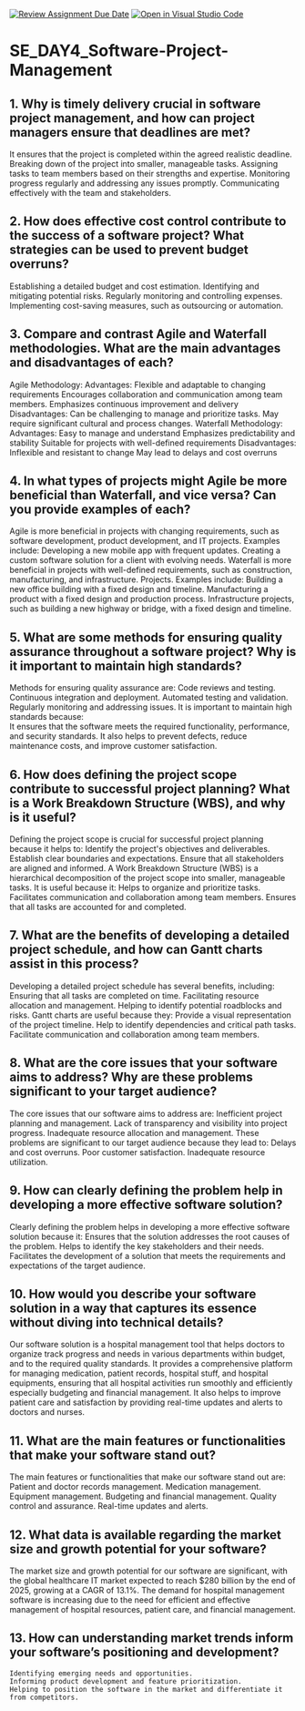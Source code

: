 [![Review Assignment Due Date](https://classroom.github.com/assets/deadline-readme-button-22041afd0340ce965d47ae6ef1cefeee28c7c493a6346c4f15d667ab976d596c.svg)](https://classroom.github.com/a/9pw6JKcu)
[![Open in Visual Studio Code](https://classroom.github.com/assets/open-in-vscode-2e0aaae1b6195c2367325f4f02e2d04e9abb55f0b24a779b69b11b9e10269abc.svg)](https://classroom.github.com/online_ide?assignment_repo_id=18739523&assignment_repo_type=AssignmentRepo)
# SE_DAY4_Software-Project-Management
## 1. Why is timely delivery crucial in software project management, and how can project managers ensure that deadlines are met?
It ensures that the project is completed within the agreed realistic deadline.
Breaking down of the project into smaller, manageable tasks.
Assigning tasks to team members based on their strengths and expertise.
Monitoring progress regularly and addressing any issues promptly.
Communicating effectively with the team and stakeholders.

## 2. How does effective cost control contribute to the success of a software project? What strategies can be used to prevent budget overruns?
Establishing a detailed budget and cost estimation.
Identifying and mitigating potential risks.
Regularly monitoring and controlling expenses.
Implementing cost-saving measures, such as outsourcing or automation.



## 3. Compare and contrast Agile and Waterfall methodologies. What are the main advantages and disadvantages of each?
Agile Methodology:
Advantages:
    Flexible and adaptable to changing requirements
    Encourages collaboration and communication among team members.
    Emphasizes continuous improvement and delivery
Disadvantages:
    Can be challenging to manage and prioritize tasks.
    May require significant cultural and process changes.
Waterfall Methodology:
Advantages:
    Easy to manage and understand
    Emphasizes predictability and stability
    Suitable for projects with well-defined requirements
Disadvantages:
    Inflexible and resistant to change
    May lead to delays and cost overruns
## 4. In what types of projects might Agile be more beneficial than Waterfall, and vice versa? Can you provide examples of each?
Agile is more beneficial in projects with changing requirements, such as software development, product development, and  IT projects. Examples include:
Developing a new mobile app with frequent updates.
Creating a custom software solution for a client with evolving needs.
Waterfall is more beneficial in projects with well-defined requirements, such as construction, manufacturing, and infrastructure. Projects. Examples include:
    Building a new office building with a fixed design and timeline.
    Manufacturing a product with a fixed design and production process.
    Infrastructure projects, such as building a new highway or bridge, with a fixed design and timeline.


## 5. What are some methods for ensuring quality assurance throughout a software project? Why is it important to maintain high standards?
Methods for ensuring quality assurance are:
    Code reviews and testing.
    Continuous integration and deployment.
    Automated testing and validation.
    Regularly monitoring and addressing issues.
It is important to maintain high standards because:     
    It ensures that the software meets the required functionality, performance, and security standards. It also helps to prevent defects, reduce maintenance costs, and improve customer satisfaction.
## 6. How does defining the project scope contribute to successful project planning? What is a Work Breakdown Structure (WBS), and why is it useful?
Defining the project scope is crucial for successful project planning because it helps to:
    Identify the project's objectives and deliverables.
    Establish clear boundaries and expectations.
    Ensure that all stakeholders are aligned and informed.
A Work Breakdown Structure (WBS) is a hierarchical decomposition of the project scope into smaller,  manageable tasks. It is useful because it:
    Helps to organize and prioritize tasks.
    Facilitates communication and collaboration among team members.
    Ensures that all tasks are accounted for and completed.


## 7. What are the benefits of developing a detailed project schedule, and how can Gantt charts assist in this process?
Developing a detailed project schedule has several benefits, including:
    Ensuring that all tasks are completed on time.
    Facilitating resource allocation and management.
    Helping to identify potential roadblocks and risks.
Gantt charts are useful because they:
    Provide a visual representation of the project timeline.
    Help to identify dependencies and critical path tasks.
    Facilitate communication and collaboration among team members.

## 8. What are the core issues that your software aims to address? Why are these problems significant to your target audience?
The core issues that our software aims to address are:
    Inefficient project planning and management.
    Lack of transparency and visibility into project progress.
    Inadequate resource allocation and management.
These problems are significant to our target audience because they lead to:
    Delays and cost overruns.
    Poor customer satisfaction.
    Inadequate resource utilization.

## 9. How can clearly defining the problem help in developing a more effective software solution?
Clearly defining the problem helps in developing a more effective software solution because it:
    Ensures that the solution addresses the root causes of the problem.
    Helps to identify the key stakeholders and their needs.
    Facilitates the development of a solution that meets the requirements and expectations of the target audience.

## 10. How would you describe your software solution in a way that captures its essence without diving into technical details?
Our software solution is a hospital management tool that helps doctors to organize track progress and needs in various departments within budget, and to the required quality standards. It provides a comprehensive platform for managing medication,  patient records, hospital stuff, and hospital equipments, ensuring that all hospital activities run smoothly and efficiently especially budgeting  and financial management. It also helps to improve patient care and satisfaction by providing real-time updates and alerts  to doctors and nurses.


## 11. What are the main features or functionalities that make your software stand out?
The main features or functionalities that make our software stand out are:
Patient and doctor records management.
Medication management.
Equipment management.
Budgeting and financial management.
Quality control and assurance.
Real-time updates and alerts.


## 12. What data is available regarding the market size and growth potential for your software?
The market size and growth potential for our software are significant, with the global healthcare IT market expected to  reach $280 billion by the end of 2025, growing at a CAGR of 13.1%. The demand for hospital management software is increasing due to the need for efficient and effective management of hospital resources, patient care, and financial management.


## 13. How can understanding market trends inform your software’s positioning and development?
    Identifying emerging needs and opportunities.
    Informing product development and feature prioritization.
    Helping to position the software in the market and differentiate it from competitors.

